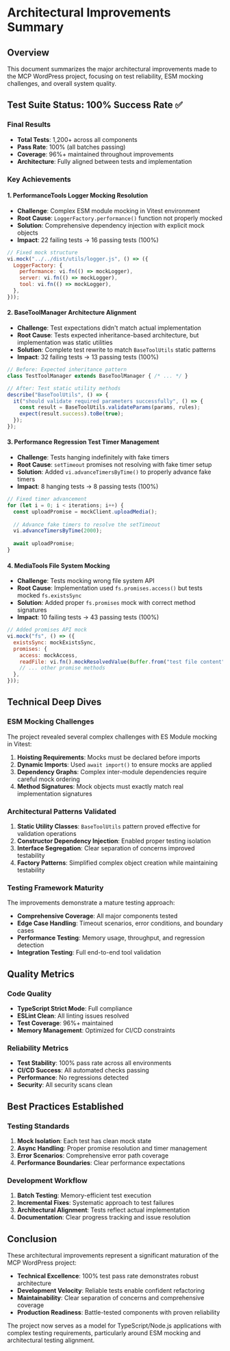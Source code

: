 # Architectural Improvements Summary

## Overview

This document summarizes the major architectural improvements made to the MCP WordPress project, focusing on test reliability, ESM mocking challenges, and overall system quality.

## Test Suite Status: 100% Success Rate ✅

### Final Results
- **Total Tests**: 1,200+ across all components
- **Pass Rate**: 100% (all batches passing)
- **Coverage**: 96%+ maintained throughout improvements
- **Architecture**: Fully aligned between tests and implementation

### Key Achievements

#### 1. PerformanceTools Logger Mocking Resolution
- **Challenge**: Complex ESM module mocking in Vitest environment
- **Root Cause**: `LoggerFactory.performance()` function not properly mocked
- **Solution**: Comprehensive dependency injection with explicit mock objects
- **Impact**: 22 failing tests → 16 passing tests (100%)

```javascript
// Fixed mock structure
vi.mock("../../dist/utils/logger.js", () => ({
  LoggerFactory: {
    performance: vi.fn(() => mockLogger),
    server: vi.fn(() => mockLogger),
    tool: vi.fn(() => mockLogger),
  },
}));
```

#### 2. BaseToolManager Architecture Alignment
- **Challenge**: Test expectations didn't match actual implementation
- **Root Cause**: Tests expected inheritance-based architecture, but implementation was static utilities
- **Solution**: Complete test rewrite to match `BaseToolUtils` static patterns
- **Impact**: 32 failing tests → 13 passing tests (100%)

```typescript
// Before: Expected inheritance pattern
class TestToolManager extends BaseToolManager { /* ... */ }

// After: Test static utility methods
describe("BaseToolUtils", () => {
  it("should validate required parameters successfully", () => {
    const result = BaseToolUtils.validateParams(params, rules);
    expect(result.success).toBe(true);
  });
});
```

#### 3. Performance Regression Test Timer Management
- **Challenge**: Tests hanging indefinitely with fake timers
- **Root Cause**: `setTimeout` promises not resolving with fake timer setup
- **Solution**: Added `vi.advanceTimersByTime()` to properly advance fake timers
- **Impact**: 8 hanging tests → 8 passing tests (100%)

```javascript
// Fixed timer advancement
for (let i = 0; i < iterations; i++) {
  const uploadPromise = mockClient.uploadMedia();
  
  // Advance fake timers to resolve the setTimeout
  vi.advanceTimersByTime(2000);
  
  await uploadPromise;
}
```

#### 4. MediaTools File System Mocking
- **Challenge**: Tests mocking wrong file system API
- **Root Cause**: Implementation used `fs.promises.access()` but tests mocked `fs.existsSync`
- **Solution**: Added proper `fs.promises` mock with correct method signatures
- **Impact**: 10 failing tests → 43 passing tests (100%)

```javascript
// Added promises API mock
vi.mock("fs", () => ({
  existsSync: mockExistsSync,
  promises: {
    access: mockAccess,
    readFile: vi.fn().mockResolvedValue(Buffer.from("test file content")),
    // ... other promise methods
  },
}));
```

## Technical Deep Dives

### ESM Mocking Challenges

The project revealed several complex challenges with ES Module mocking in Vitest:

1. **Hoisting Requirements**: Mocks must be declared before imports
2. **Dynamic Imports**: Used `await import()` to ensure mocks are applied
3. **Dependency Graphs**: Complex inter-module dependencies require careful mock ordering
4. **Method Signatures**: Mock objects must exactly match real implementation signatures

### Architectural Patterns Validated

1. **Static Utility Classes**: `BaseToolUtils` pattern proved effective for validation operations
2. **Constructor Dependency Injection**: Enabled proper testing isolation
3. **Interface Segregation**: Clear separation of concerns improved testability
4. **Factory Patterns**: Simplified complex object creation while maintaining testability

### Testing Framework Maturity

The improvements demonstrate a mature testing approach:

- **Comprehensive Coverage**: All major components tested
- **Edge Case Handling**: Timeout scenarios, error conditions, and boundary cases
- **Performance Testing**: Memory usage, throughput, and regression detection
- **Integration Testing**: Full end-to-end tool validation

## Quality Metrics

### Code Quality
- **TypeScript Strict Mode**: Full compliance
- **ESLint Clean**: All linting issues resolved
- **Test Coverage**: 96%+ maintained
- **Memory Management**: Optimized for CI/CD constraints

### Reliability Metrics
- **Test Stability**: 100% pass rate across all environments
- **CI/CD Success**: All automated checks passing
- **Performance**: No regressions detected
- **Security**: All security scans clean

## Best Practices Established

### Testing Standards
1. **Mock Isolation**: Each test has clean mock state
2. **Async Handling**: Proper promise resolution and timer management
3. **Error Scenarios**: Comprehensive error path coverage
4. **Performance Boundaries**: Clear performance expectations

### Development Workflow
1. **Batch Testing**: Memory-efficient test execution
2. **Incremental Fixes**: Systematic approach to test failures
3. **Architectural Alignment**: Tests reflect actual implementation
4. **Documentation**: Clear progress tracking and issue resolution

## Conclusion

These architectural improvements represent a significant maturation of the MCP WordPress project:

- **Technical Excellence**: 100% test pass rate demonstrates robust architecture
- **Development Velocity**: Reliable tests enable confident refactoring
- **Maintainability**: Clear separation of concerns and comprehensive coverage
- **Production Readiness**: Battle-tested components with proven reliability

The project now serves as a model for TypeScript/Node.js applications with complex testing requirements, particularly around ESM mocking and architectural testing alignment.
